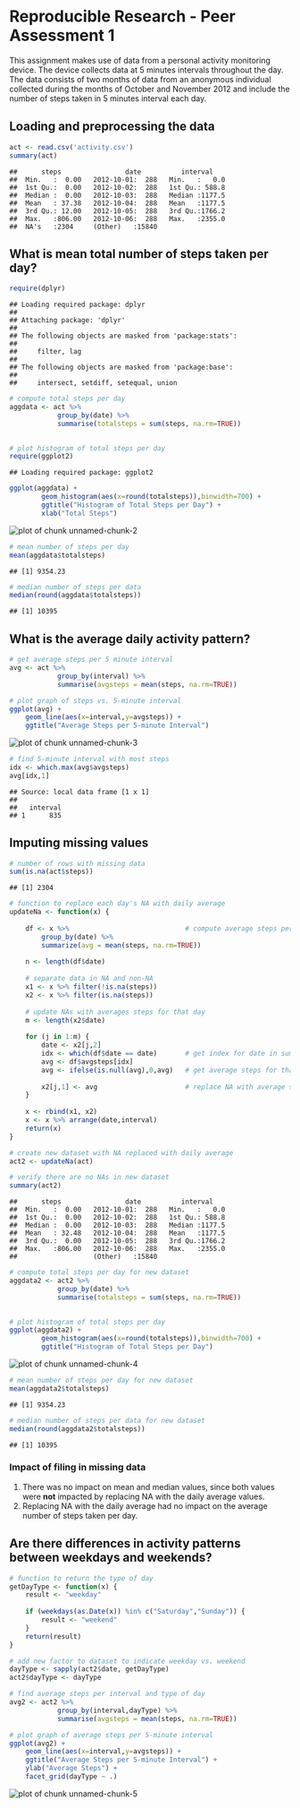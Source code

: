 # Reproducible Research - Peer Assessment 1  
This assignment makes use of data from a personal activity monitoring device. The device collects data at 5 minutes intervals throughout the day. The data consists of two months of data from an anonymous individual collected during the months of October and November 2012 and include the number of steps taken in 5 minutes interval each day.


## Loading and preprocessing the data

```r
act <- read.csv('activity.csv')
summary(act)
```

```
##      steps                date          interval     
##  Min.   :  0.00   2012-10-01:  288   Min.   :   0.0  
##  1st Qu.:  0.00   2012-10-02:  288   1st Qu.: 588.8  
##  Median :  0.00   2012-10-03:  288   Median :1177.5  
##  Mean   : 37.38   2012-10-04:  288   Mean   :1177.5  
##  3rd Qu.: 12.00   2012-10-05:  288   3rd Qu.:1766.2  
##  Max.   :806.00   2012-10-06:  288   Max.   :2355.0  
##  NA's   :2304     (Other)   :15840
```


## What is mean total number of steps taken per day?

```r
require(dplyr)
```

```
## Loading required package: dplyr
## 
## Attaching package: 'dplyr'
## 
## The following objects are masked from 'package:stats':
## 
##     filter, lag
## 
## The following objects are masked from 'package:base':
## 
##     intersect, setdiff, setequal, union
```

```r
# compute total steps per day
aggdata <- act %>% 
            group_by(date) %>% 
            summarise(totalsteps = sum(steps, na.rm=TRUE))
 

# plot histogram of total steps per day
require(ggplot2)
```

```
## Loading required package: ggplot2
```

```r
ggplot(aggdata) + 
        geom_histogram(aes(x=round(totalsteps)),binwidth=700) +
        ggtitle("Histogram of Total Steps per Day") +
        xlab("Total Steps")
```

![plot of chunk unnamed-chunk-2](figure/unnamed-chunk-2-1.png) 

```r
# mean number of steps per day
mean(aggdata$totalsteps)
```

```
## [1] 9354.23
```

```r
# median number of steps per data
median(round(aggdata$totalsteps))
```

```
## [1] 10395
```


## What is the average daily activity pattern?


```r
# get average steps per 5 minute interval
avg <- act %>% 
            group_by(interval) %>% 
            summarise(avgsteps = mean(steps, na.rm=TRUE))

# plot graph of steps vs. 5-minute interval
ggplot(avg) + 
    geom_line(aes(x=interval,y=avgsteps)) +
    ggtitle("Average Steps per 5-minute Interval")
```

![plot of chunk unnamed-chunk-3](figure/unnamed-chunk-3-1.png) 

```r
# find 5-minute interval with most steps
idx <- which.max(avg$avgsteps)
avg[idx,1]
```

```
## Source: local data frame [1 x 1]
## 
##   interval
## 1      835
```



## Imputing missing values


```r
# number of rows with missing data
sum(is.na(act$steps))
```

```
## [1] 2304
```

```r
# function to replace each day's NA with daily average
updateNa <- function(x) {
    
    df <- x %>%                             # compute average steps per day
        group_by(date) %>% 
        summarize(avg = mean(steps, na.rm=TRUE))
    
    n <- length(df$date)
    
    # separate data in NA and non-NA
    x1 <- x %>% filter(!is.na(steps))
    x2 <- x %>% filter(is.na(steps))
    
    # update NAs with averages steps for that day
    m <- length(x2$date)
 
    for (j in 1:m) {
        date <- x2[j,2]
        idx <- which(df$date == date)       # get index for date in summary dataframe
        avg <- df$avgsteps[idx]
        avg <- ifelse(is.null(avg),0,avg)   # get average steps for that date
        
        x2[j,1] <- avg                      # replace NA with average steps for that day
    }
    
    x <- rbind(x1, x2)
    x <- x %>% arrange(date,interval)
    return(x)
}

# create new dataset with NA replaced with daily average
act2 <- updateNa(act)

# verify there are no NAs in new dataset
summary(act2)
```

```
##      steps                date          interval     
##  Min.   :  0.00   2012-10-01:  288   Min.   :   0.0  
##  1st Qu.:  0.00   2012-10-02:  288   1st Qu.: 588.8  
##  Median :  0.00   2012-10-03:  288   Median :1177.5  
##  Mean   : 32.48   2012-10-04:  288   Mean   :1177.5  
##  3rd Qu.:  0.00   2012-10-05:  288   3rd Qu.:1766.2  
##  Max.   :806.00   2012-10-06:  288   Max.   :2355.0  
##                   (Other)   :15840
```

```r
# compute total steps per day for new dataset
aggdata2 <- act2 %>% 
            group_by(date) %>% 
            summarise(totalsteps = sum(steps, na.rm=TRUE))
 

# plot histogram of total steps per day
ggplot(aggdata2) + 
        geom_histogram(aes(x=round(totalsteps)),binwidth=700) +
        ggtitle("Histogram of Total Steps per Day")
```

![plot of chunk unnamed-chunk-4](figure/unnamed-chunk-4-1.png) 

```r
# mean number of steps per day for new dataset
mean(aggdata2$totalsteps)
```

```
## [1] 9354.23
```

```r
# median number of steps per data for new dataset
median(round(aggdata2$totalsteps))
```

```
## [1] 10395
```
### Impact of filing in missing data
1. There was no impact on mean and median values, since both values were **not** impacted by replacing NA with the daily average values.
2. Replacing NA with the daily average had no impact on the average number of steps taken per day.

## Are there differences in activity patterns between weekdays and weekends?


```r
# function to return the type of day
getDayType <- function(x) {
    result <- "weekday"
    
    if (weekdays(as.Date(x)) %in% c("Saturday","Sunday")) {
        result <- "weekend"
    }
    return(result)
}

# add new factor to dataset to indicate weekday vs. weekend   
dayType <- sapply(act2$date, getDayType)
act2$dayType <- dayType

# find average steps per interval and type of day
avg2 <- act2 %>% 
            group_by(interval,dayType) %>% 
            summarise(avgsteps = mean(steps, na.rm=TRUE))

# plot graph of average steps per 5-minute interval
ggplot(avg2) + 
    geom_line(aes(x=interval,y=avgsteps)) +
    ggtitle("Average Steps per 5-minute Interval") +
    ylab("Average Steps") +
    facet_grid(dayType ~ .) 
```

![plot of chunk unnamed-chunk-5](figure/unnamed-chunk-5-1.png) 

